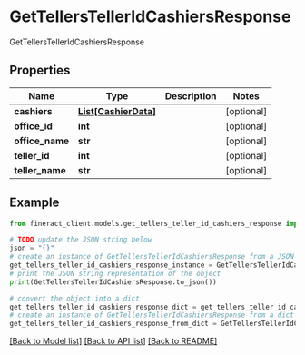 # GetTellersTellerIdCashiersResponse

GetTellersTellerIdCashiersResponse

## Properties

Name | Type | Description | Notes
------------ | ------------- | ------------- | -------------
**cashiers** | [**List[CashierData]**](CashierData.md) |  | [optional] 
**office_id** | **int** |  | [optional] 
**office_name** | **str** |  | [optional] 
**teller_id** | **int** |  | [optional] 
**teller_name** | **str** |  | [optional] 

## Example

```python
from fineract_client.models.get_tellers_teller_id_cashiers_response import GetTellersTellerIdCashiersResponse

# TODO update the JSON string below
json = "{}"
# create an instance of GetTellersTellerIdCashiersResponse from a JSON string
get_tellers_teller_id_cashiers_response_instance = GetTellersTellerIdCashiersResponse.from_json(json)
# print the JSON string representation of the object
print(GetTellersTellerIdCashiersResponse.to_json())

# convert the object into a dict
get_tellers_teller_id_cashiers_response_dict = get_tellers_teller_id_cashiers_response_instance.to_dict()
# create an instance of GetTellersTellerIdCashiersResponse from a dict
get_tellers_teller_id_cashiers_response_from_dict = GetTellersTellerIdCashiersResponse.from_dict(get_tellers_teller_id_cashiers_response_dict)
```
[[Back to Model list]](../README.md#documentation-for-models) [[Back to API list]](../README.md#documentation-for-api-endpoints) [[Back to README]](../README.md)



